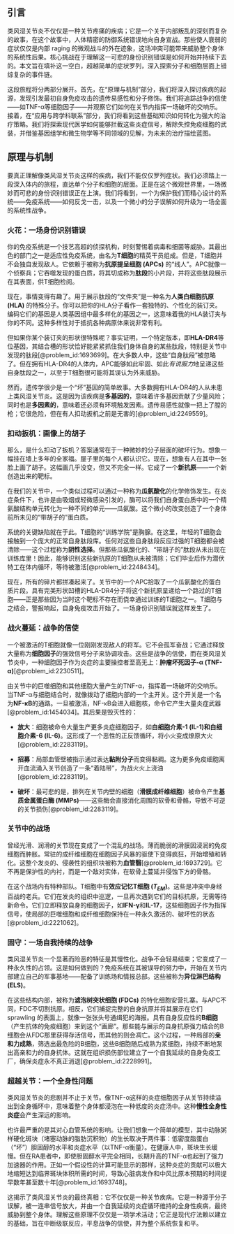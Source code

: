 ## 引言
类风湿关节炎不仅仅是一种关节疼痛的疾病；它是一个关于内部叛乱的深刻而复杂的故事，在这个故事中，人体精密的防御系统错误地向自身宣战。那些使人衰弱的症状仅仅是内部 raging 的微观战斗的外在迹象，这场冲突可能带来威胁整个身体的系统性后果。核心挑战在于理解这一可悲的身份识别错误是如何开始并持续下去的。本文旨在填补这一空白，超越简单的症状罗列，深入探索分子和细胞层面上错综复杂的事件链。

这段旅程将分两部分展开。首先，在“原理与机制”部分，我们将深入探讨疾病的起源，发现引发最初自身免疫攻击的遗传易感性和分子修饰。我们将追踪战争的信使——如TNF-α等细胞因子——并观察它们如何在关节内指挥一场破坏的交响乐。接着，在“应用与跨学科联系”部分，我们将看到这些基础知识如何转化为强大的治疗策略。我们将探索现代医学如何能够拦截这些炎症信号，解除失控免疫细胞的武装，并借鉴基因组学和微生物学等不同领域的见解，为未来的治疗描绘蓝图。

## 原理与机制

要真正理解像类风湿关节炎这样的疾病，我们不能仅仅罗列症状。我们必须踏上一段深入体内的旅程，直达单个分子和细胞的层面。正是在这个微观世界里，一场微妙而可悲的身份识别错误正在上演。我们将看到，一个为保护我们而精心设计的系统——免疫系统——如何反戈一击，以及一个微小的分子误解如何升级为一场全面的系统性战争。

### 火花：一场身份识别错误

你的免疫系统是一个技艺高超的侦探机构，时刻警惕着病毒和细菌等威胁。其最出色的部门之一是适应性免疫系统，由名为**T细胞**的精英干员组成。但是，T细胞并不会独自发现敌人。它依赖于被称为**抗原提呈细胞 (APCs)** 的“线人”。APC就像一个侦察兵；它吞噬发现的蛋白质，将其切成称为**肽段**的小片段，并将这些肽段展示在其表面，供T细胞检阅。

现在，事情变得有趣了。用于展示肽段的“文件夹”是一种名为**人类白细胞抗原 (HLA)** 的特殊分子。你可以把你的HLA分子看作一套独特的、个性化的装订夹。编码它们的基因是人类基因组中最多样化的基因之一，这意味着我的HLA装订夹与你的不同。这种多样性对于抵抗各种病原体来说非常有利。

但如果你某个装订夹的形状很特殊呢？事实证明，一个特定版本，即**HLA-DR4**等位基因，其结合槽的形状恰好能紧紧抓住我们身体自身的某些肽段，特别是关节中发现的肽段[@problem_id:1693699]。在大多数人中，这些“自身肽段”被忽略了。但在拥有HLA-DR4的人体内，APC能够如此牢固、如此*有说服力*地呈递这些自身肽段之一，以至于T细胞很可能将其误认为外来威胁。

然而，遗传学很少是一个“坏”基因的简单故事。大多数拥有HLA-DR4的人从未患上类风湿关节炎。这是因为该疾病是**多基因的**，意味着许多基因贡献了少量风险；同时也是**多因素的**，意味着还必须有环境触发因素。遗传易感性就像一把上了膛的枪；它很危险，但在有人扣动扳机之前是无害的[@problem_id:2249559]。

### 扣动扳机：画像上的胡子

那么，是什么扣动了扳机？答案通常在于一种微妙的分子层面的破坏行为。想象一幅挂在墙上多年的全家福。屋子里的每个人都认识它。现在，想象有人在其中一张脸上画了胡子。这幅画几乎没变，但又不完全一样。它成了一个**新抗原**——一个新创造出来的靶标。

在我们的关节中，一个类似过程可以通过一种称为**瓜氨酸化**的化学修饰发生。在炎症条件下，也许是由吸烟或轻微感染引发的，酶可以将我们自身蛋白质中的一个精氨酸结构单元转化为一种不同的单元——瓜氨酸。这个微小的改变创造了一个身体前所未见的“带胡子的”蛋白质。

系统的关键缺陷就在于此。T细胞的“训练学院”是胸腺。在这里，年轻的T细胞会接触到一个庞大的正常自身肽段库。任何对这些自身肽段反应过强的T细胞都会被清除——这个过程称为**阴性选择**。但那些瓜氨酸化的、“带胡子的”肽段从未出现在训练库里！因此，能够识别这些新抗原的T细胞从未被清除；它们毕业后作为潜伏特工在体内循环，等待被激活[@problem_id:2248434]。

现在，所有的碎片都拼凑起来了。关节中的一个APC拾取了一个瓜氨酸化的蛋白质片段。具有完美形状凹槽的HLA-DR4分子将这个新抗原呈递给一个路过的T细胞——正是那些因为当时这个靶标不存在而侥幸通过训练的T细胞之一。T细胞与之结合，警报响起，自身免疫攻击开始了。一场身份识别错误就这样发生了。

### 战火蔓延：战争的信使

一个被激活的T细胞就像一位刚刚发现敌人的将军。它不会孤军奋战；它通过释放大量称为**细胞因子**的强效信号分子来协调攻击。这些是战争的信使，而在类风湿关节炎中，一种细胞因子作为炎症的主要操控者至高无上：**肿瘤坏死因子-α (TNF-α)**[@problem_id:2230511]。

由关节中的巨噬细胞和其他细胞大量产生的TNF-α，指挥着一场破坏的交响乐。当TNF-α与细胞结合时，就像拨动了细胞内部的一个主开关。这个开关是一个名为**NF-κB**的通路。一旦被激活，NF-κB会进入细胞核，命令它产生大量炎症武器[@problem_id:1454034]。其后果是毁灭性的：

*   **放大**：细胞被命令大量生产更多炎症细胞因子，如**白细胞介素-1 (IL-1)**和**白细胞介素-6 (IL-6)**。这形成了一个恶性的正反馈循环，将小火变成燎原大火[@problem_id:2283119]。

*   **招募**：局部血管壁被指示通过表达**黏附分子**而变得黏稠。这为更多免疫细胞离开血流涌入关节创造了一条“着陆带”，为战火火上浇油[@problem_id:2283119]。

*   **破坏**：最可悲的是，排列在关节内壁的细胞（**滑膜成纤维细胞**）被命令产生**基质金属蛋白酶 (MMPs)**——这些酶会直接消化周围的软骨和骨骼，导致不可逆的关节损伤[@problem_id:2283119]。

### 关节中的战场

曾经光滑、润滑的关节现在变成了一个混乱的战场。薄而脆弱的滑膜因浸润的免疫细胞而肿胀。常驻的成纤维细胞在细胞因子风暴的驱使下变得疯狂，开始增殖和转化。这整个发炎的、侵袭性的组织块被称为**血管翳**[@problem_id:1693729]。它不再是保护性的内衬，而是一个敌对实体，在软骨上蔓延并侵蚀下方的骨骼。

在这个战场内有特种部队。T细胞中有**效应记忆T细胞 ($T_{EM}$)**。这些是冲突中身经百战的老兵。它们在发炎的组织中巡逻，一旦再次遇到它们的目标抗原，无需等待新命令。它们立即释放自身的细胞因子，如**IFN-γ**和**IL-17**，这些细胞因子作为指挥信号，使局部的巨噬细胞和成纤维细胞保持在一种永久激活的、破坏性的状态[@problem_id:2221062]。

### 固守：一场自我持续的战争

类风湿关节炎一个显著而险恶的特征是其慢性化。战争不会轻易结束；它变成了一种永久性的占领。这是如何做到的？免疫系统在其被误导的努力中，开始在关节内部建立自己的军事基地——配备了训练场和情报总部。这些被称为**异位淋巴结构 (ELS)**。

在这些结构内部，被称为**滤泡树突状细胞 (FDCs)** 的特化细胞安营扎寨。与APC不同，FDC不切割抗原。相反，它们捕捉完整的自身抗原并将其展示在它们 sprawling 的表面上，就像一张张头号通缉犯的海报。具有自身反应性的**B细胞**（产生抗体的免疫细胞）来到这个“画廊”。那些能与展示的自身抗原强力结合的B细胞会从FDC那里获得存活信号，而其他的则会凋亡。这个过程，一种局部的**亲和力成熟**，筛选出最危险的B细胞，这些B细胞随后成熟为浆细胞，持续不断地泵出高亲和力的自身抗体。这就在组织损伤部位建立了一个自我延续的自身免疫工厂，确保炎症永不真正消退[@problem_id:2228991]。

### 超越关节：一个全身性问题

类风湿关节炎的悲剧并不止于关节。像TNF-α这样的炎症细胞因子从关节持续溢出到全身循环中，意味着整个身体都浸泡在一种低度的炎症汤中。这种**慢性全身性炎症**会产生深远的影响。

也许最严重的是其对心血管系统的影响。让我们想象一个简单的模型，其中动脉粥样硬化斑块（堵塞动脉的脂肪沉积物）的生长取决于两件事：低密度脂蛋白（“坏”）胆固醇的水平和炎症水平（以TNF-α衡量）。在健康人中，斑块生长缓慢。但在RA患者中，即使胆固醇水平完全相同，长期升高的TNF-α也起到了强力加速器的作用。正如一个假设性的计算可能显示的那样，这种炎症的贡献可以极大地缩短达到临界斑块体积所需的时间，导致心脏病发作和中风比原本预期的时间提早数年甚至数十年[@problem_id:1693748]。

这揭示了类风湿关节炎的最终真相：它不仅仅是一种关节疾病。它是一种源于分子误解，被一连串信号放大，并由一个自我延续的炎症循环维持的全身性疾病，最终威胁到整个身体。理解这些原理不仅仅是一项学术活动；它正是现代疗法赖以建立的基础，旨在中断级联反应，平息战争的信使，并为整个系统恢复和平。

